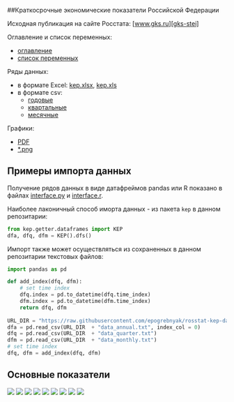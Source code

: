 ﻿##Краткосрочные экономические показатели Российской Федерации  

Исходная публикация на сайте Росстата: [www.gks.ru][gks-stei]

Оглавление и список переменных:
- [оглавление](https://raw.githubusercontent.com/epogrebnyak/rosstat-kep-data/master/data/2015/ind12/toc.txt) 
- [список переменных](https://raw.githubusercontent.com/epogrebnyak/rosstat-kep-data/master/output/varnames.md)

Ряды данных:
- в формате Excel: [kep.xlsx][kep-at-git-xlsx], [kep.xls][kep-at-git-xls]
- в формате csv:
  - [годовые](https://raw.githubusercontent.com/epogrebnyak/rosstat-kep-data/master/output/data_annual.txt)
  - [квартальные](https://raw.githubusercontent.com/epogrebnyak/rosstat-kep-data/master/output/data_qtr.txt)
  - [месячные](https://raw.githubusercontent.com/epogrebnyak/rosstat-kep-data/master/output/data_monthly.txt)

Графики:
- [PDF](https://github.com/epogrebnyak/rosstat-kep-data/blob/master/output/monthly.pdf)
- [*.png](https://github.com/epogrebnyak/rosstat-kep-data/blob/master/output/images.md)

[kep-at-git-xlsx]: https://github.com/epogrebnyak/rosstat-kep-data/blob/master/output/kep.xlsx?raw=true
[kep-at-git-xls]: https://github.com/epogrebnyak/rosstat-kep-data/blob/master/output/kep.xls?raw=true
[gks-stei]: http://www.gks.ru/wps/wcm/connect/rosstat_main/rosstat/ru/statistics/publications/catalog/doc_1140080765391

## Примеры импорта данных 

Получение рядов данных в виде датафреймов pandas или R показано в файлах [interface.py](interface.py) и 
[interface.r](interface.r). 

Наиболее лаконичный способ иморта данных - из пакета ```kep``` в данном репозитарии:

```python
from kep.getter.dataframes import KEP
dfa, dfq, dfm = KEP().dfs()
```

Импорт также может осуществляться из сохраненных в данном репозитарии текстовых файлов:

```python
import pandas as pd

def add_index(dfq, dfm):
    # set time index
    dfq.index = pd.to_datetime(dfq.time_index)    
    dfm.index = pd.to_datetime(dfm.time_index)
    return dfq, dfm
   
URL_DIR = "https://raw.githubusercontent.com/epogrebnyak/rosstat-kep-data/master/output/"
dfa = pd.read_csv(URL_DIR  + "data_annual.txt", index_col = 0)
dfq = pd.read_csv(URL_DIR  + "data_quarter.txt")
dfm = pd.read_csv(URL_DIR  + "data_monthly.txt")
# set time index
dfq, dfm = add_index(dfq, dfm)
```

## Основные показатели

![](output/png/IND_PROD_yoy.png)
![](output/png/TRANS_COM_bln_t_km.png)
![](output/png/I_yoy.png)
![](output/png/CPI_rog.png)
![](output/png/RETAIL_SALES_yoy.png)
![](output/png/RUR_USD_eop.png)
![](output/png/SOC_UNEMPLOYMENT_percent.png)
![](output/png/SOC_WAGE_yoy.png)
![](output/png/GOV_FEDERAL_SURPLUS_ACCUM_bln_rub.png)

